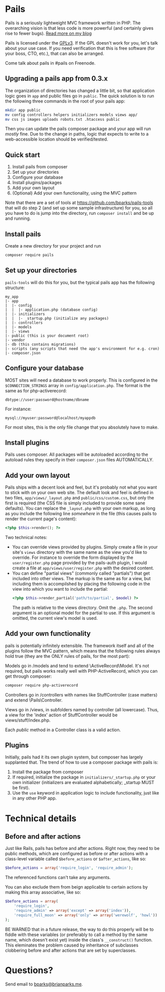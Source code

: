Pails
=====

Pails is a seriously lightweight MVC framework written in PHP. The overarching
vision is that less code is more powerful (and certainly gives rise to fewer
bugs). [Read more on my blog][blog]

Pails is licensed under the [GPLv3][gplv3]. If the GPL doesn't work for you,
let's talk about your use case. If you need verification that this is free
software (for your boss, CTO, etc.), that can also be arranged.

Come talk about pails in #pails on Freenode.

Upgrading a pails app from 0.3.x
--------------------------------

The organization of directories has changed a little bit, so that application
logic goes in `app` and public files go in `public`. The quick solution is to
run the following three commands in the root of your pails app:

```sh
mkdir app public
mv config controllers helpers initializers models views app/
mv css js images uploads robots.txt .htaccess public
```

Then you can update the pails composer package and your app will run *mostly*
fine. Due to the change in paths, logic that expects to write to a web-accessible
location should be verified/tested.

Quick start
-----------

1. Install pails from composer
2. Set up your directories
3. Configure your database
4. Install plugins/packages
5. Add your own layout
6. (Optional) Add your own functionality, using the MVC pattern

Note that there are a set of tools at https://github.com/bparks/pails-tools
that will do step 2 (and set up some sample infrastructure) for you, so all
you have to do is jump into the directory, run `composer install` and be up
and running.

Install pails
-------------

Create a new directory for your project and run

```sh
composer require pails
```

Set up your directories
-----------------------

`pails-tools` will do this for you, but the typical pails app has the following
structure:

```text
my_app
|- app
|  |- config
|  |  |- application.php (database config)
|  |- initializers
|  |  |- _startup.php (initialize any packages)
|  |- controllers
|  |- models
|  |- views
|- public (this is your document root)
|- vendor
|- db (this contains migrations)
|- scripts (any scripts that need the app's environment for e.g. cron)
|- composer.json
```

Configure your database
-----------------------

MOST sites will need a database to work properly. This is configured in the
`$CONNECTION_STRINGS` array in `config/application.php`. The format is the
same as for php-activerecord:

    dbtype://user:password@hostname/dbname

For instance:

    mysql://myuser:password@localhost/myappdb

For most sites, this is the only file change that you absolutely have to make.

Install plugins
---------------

Pails uses composer. All packages will be autoloaded according to the autoload
rules they specify in their `composer.json` files AUTOMATICALLY.

Add your own layout
-------------------

Pails ships with a decent look and feel, but it's probably not what you want to
stick with on your own web site. The default look and feel is defined in two
files, `app/views/_layout.php` and `public/css/custom.css`, but only the first is required
(the CSS file is simply included to provide some sane defaults). You can replace
the `_layout.php` with your own markup, as long as you include the following line
*somewhere* in the file (this causes pails to render the current page's content):

```php
<?php $this->render(); ?>
```

Two technical notes:
* You can override views provided by plugins. Simply create a file in your site's
  `views` directory with the same name as the view you'd like to override. For instance
  to override the form displayed by the `user/register.php` page provided by the
  pails-auth plugin, I would create a file at `app/views/user/register.php` with the
  desired content.
* You can define "partial views" (commonly called "partials") that get included into
  other views. The markup is the same as for a view, but including them is accompilshed
  by placing the following code in the view into which you want to include the partial:
  ```php
  <?php $this->render_partial('path/to/partial', $model) ?>
  ```
  The path is relative to the views directory. Omit the `.php`. The second argument is
  an optional model for the partial to use. If this argument is omitted, the current view's
  model is used.

Add your own functionality
--------------------------

pails is potentially infinitely extensible. The framework itself and all of the plugins
follow the MVC pattern, which means that the following rules always hold true (they are
the ONLY rules of pails, for the most part):

Models go in /models and tend to extend \ActiveRecord\Model. It's not required, but pails
works really well with PHP-ActiveRecord, which you can get through composer:

```sh
composer require php-activerecord
```

Controllers go in /controllers with names like StuffController (case matters)
and extend \Pails\Controller.

Views go in /views, in subfolders named by controller (all lowercase). Thus, a
view for the 'index' action of StuffController would be views/stuff/index.php.

Each *public* method in a Controller class is a valid action.

Plugins
-------

Initially, pails had it its own plugin system, but composer has largely supplanted
that. The trend of how to use a composer package with pails is:

1. Install the package from composer
2. If required, initialize the package in `initializers/_startup.php` or your own
   initializer (initializers are evaluated alphabetically; _startup MUST be first).
3. Use the `use` keyword in application logic to include functionality, just like in
   any other PHP app.

Technical details
=================

Before and after actions
------------------------

Just like Rails, pails has before and after actions. Right now, they need to be
public methods, which are configured as before or after actions with a class-level
variable called `$before_actions` or `$after_actions`, like so:

```php
$before_actions = array('require_login', 'require_admin');
```

The referenced functions can't take any arguments.

You can also exclude them from beign applicable to certain actions by making this
array associative,  like so:

```php
$before_actions = array(
    'require_login',
    'require_admin' => array('except' => array('index')),
    'require_full_moon' => array('only' => array('werewolf', 'howl'))
);
```

BE WARNED that in a future release, the way to do this properly will be to fiddle
with these variables (or preferably to call a method by the same name, which doesn't
exist yet) inside the class's `__construct()` function. This eleminates the problem
caused by inheritance of subclasses clobbering before and after actions that are set
by superclasses.

Questions?
==========

Send email to bparks@brianparks.me.

[blog]: http://brianparks.me/blog/
[gplv3]: http://www.gnu.org/licenses/gpl-3.0.html
